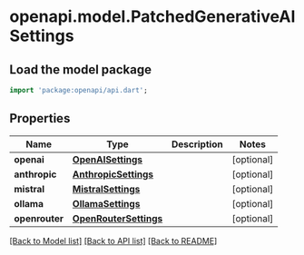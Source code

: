 # openapi.model.PatchedGenerativeAISettings

## Load the model package
```dart
import 'package:openapi/api.dart';
```

## Properties
Name | Type | Description | Notes
------------ | ------------- | ------------- | -------------
**openai** | [**OpenAISettings**](OpenAISettings.md) |  | [optional] 
**anthropic** | [**AnthropicSettings**](AnthropicSettings.md) |  | [optional] 
**mistral** | [**MistralSettings**](MistralSettings.md) |  | [optional] 
**ollama** | [**OllamaSettings**](OllamaSettings.md) |  | [optional] 
**openrouter** | [**OpenRouterSettings**](OpenRouterSettings.md) |  | [optional] 

[[Back to Model list]](../README.md#documentation-for-models) [[Back to API list]](../README.md#documentation-for-api-endpoints) [[Back to README]](../README.md)


